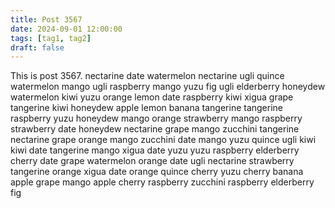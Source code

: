 ```yaml
---
title: Post 3567
date: 2024-09-01 12:00:00
tags: [tag1, tag2]
draft: false
---
```

This is post 3567.
nectarine
date
watermelon
nectarine
ugli
quince
watermelon
mango
ugli
raspberry
mango
yuzu
fig
ugli
elderberry
honeydew
watermelon
kiwi
yuzu
orange
lemon
date
raspberry
kiwi
xigua
grape
tangerine
kiwi
honeydew
apple
lemon
banana
tangerine
tangerine
raspberry
yuzu
honeydew
mango
orange
strawberry
mango
raspberry
strawberry
date
honeydew
nectarine
grape
mango
zucchini
tangerine
nectarine
grape
orange
mango
zucchini
date
mango
yuzu
quince
ugli
kiwi
kiwi
date
tangerine
mango
xigua
date
yuzu
yuzu
raspberry
elderberry
cherry
date
grape
watermelon
orange
date
ugli
nectarine
strawberry
tangerine
orange
xigua
date
orange
quince
cherry
yuzu
cherry
banana
apple
grape
mango
apple
cherry
raspberry
zucchini
raspberry
elderberry
fig
